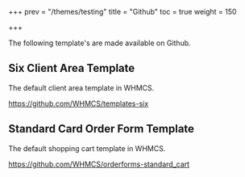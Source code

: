 +++
prev = "/themes/testing"
title = "Github"
toc = true
weight = 150

+++

The following template's are made available on Github.

## Six Client Area Template

The default client area template in WHMCS.

https://github.com/WHMCS/templates-six

## Standard Card Order Form Template

The default shopping cart template in WHMCS.

https://github.com/WHMCS/orderforms-standard_cart
